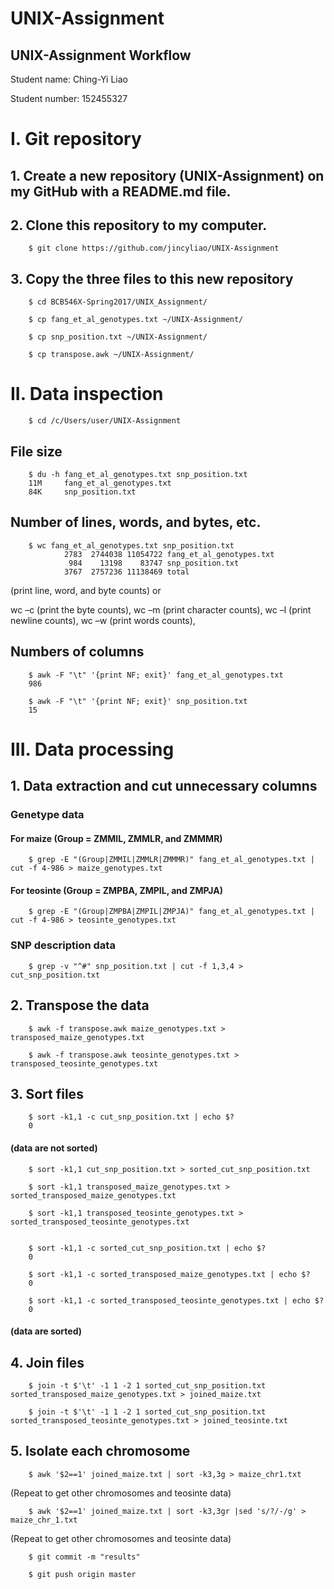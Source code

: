 # UNIX-Assignment
UNIX-Assignment Workflow
--------------------------------------


Student name: Ching-Yi Liao

Student number: 152455327


# I.	Git repository

## 1.	Create a new repository (UNIX-Assignment) on my GitHub with a README.md file.

## 2.	Clone this repository to my computer.

        $ git clone https://github.com/jincyliao/UNIX-Assignment

## 3.	Copy the three files to this new repository

        $ cd BCB546X-Spring2017/UNIX_Assignment/

        $ cp fang_et_al_genotypes.txt ~/UNIX-Assignment/

        $ cp snp_position.txt ~/UNIX-Assignment/

        $ cp transpose.awk ~/UNIX-Assignment/


# II.	Data inspection

        $ cd /c/Users/user/UNIX-Assignment


## File size

        $ du -h fang_et_al_genotypes.txt snp_position.txt
        11M     fang_et_al_genotypes.txt
        84K     snp_position.txt


## Number of lines, words, and bytes, etc.

        $ wc fang_et_al_genotypes.txt snp_position.txt
                2783  2744038 11054722 fang_et_al_genotypes.txt
                 984    13198    83747 snp_position.txt
                3767  2757236 11138469 total

(print line, word, and byte counts) or

wc –c (print the byte counts), wc –m (print character counts), wc –l (print newline counts), wc –w (print words counts),


## Numbers of columns

        $ awk -F "\t" '{print NF; exit}' fang_et_al_genotypes.txt
        986

        $ awk -F "\t" '{print NF; exit}' snp_position.txt
        15

# III.	Data processing

## 1.	Data extraction and cut unnecessary columns

### Genetype data

#### For maize (Group = ZMMIL, ZMMLR, and ZMMMR)

        $ grep -E "(Group|ZMMIL|ZMMLR|ZMMMR)" fang_et_al_genotypes.txt | cut -f 4-986 > maize_genotypes.txt


#### For teosinte (Group = ZMPBA, ZMPIL, and ZMPJA)

        $ grep -E "(Group|ZMPBA|ZMPIL|ZMPJA)" fang_et_al_genotypes.txt | cut -f 4-986 > teosinte_genotypes.txt


### SNP description data

        $ grep -v "^#" snp_position.txt | cut -f 1,3,4 > cut_snp_position.txt

## 2.	Transpose the data

        $ awk -f transpose.awk maize_genotypes.txt > transposed_maize_genotypes.txt

        $ awk -f transpose.awk teosinte_genotypes.txt > transposed_teosinte_genotypes.txt

## 3.	Sort files

        $ sort -k1,1 -c cut_snp_position.txt | echo $?
        0

#### (data are not sorted)


        $ sort -k1,1 cut_snp_position.txt > sorted_cut_snp_position.txt

        $ sort -k1,1 transposed_maize_genotypes.txt > sorted_transposed_maize_genotypes.txt

        $ sort -k1,1 transposed_teosinte_genotypes.txt > sorted_transposed_teosinte_genotypes.txt


        $ sort -k1,1 -c sorted_cut_snp_position.txt | echo $?
        0

        $ sort -k1,1 -c sorted_transposed_maize_genotypes.txt | echo $?
        0
        
        $ sort -k1,1 -c sorted_transposed_teosinte_genotypes.txt | echo $?
        0
#### (data are sorted)

## 4.	Join files

        $ join -t $'\t' -1 1 -2 1 sorted_cut_snp_position.txt sorted_transposed_maize_genotypes.txt > joined_maize.txt    

        $ join -t $'\t' -1 1 -2 1 sorted_cut_snp_position.txt sorted_transposed_teosinte_genotypes.txt > joined_teosinte.txt

## 5.	Isolate each chromosome 

        $ awk '$2==1' joined_maize.txt | sort -k3,3g > maize_chr1.txt

(Repeat to get other chromosomes and teosinte data)

        $ awk '$2==1' joined_maize.txt | sort -k3,3gr |sed 's/?/-/g' > maize_chr_1.txt

(Repeat to get other chromosomes and teosinte data)


        $ git commit -m "results"

        $ git push origin master

